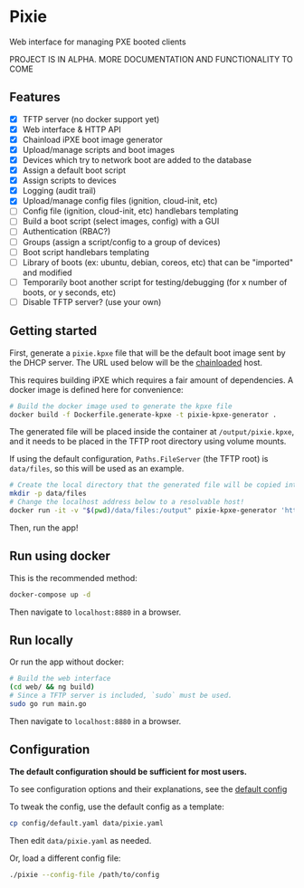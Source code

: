 # Pixie

Web interface for managing PXE booted clients

PROJECT IS IN ALPHA. MORE DOCUMENTATION AND FUNCTIONALITY TO COME

## Features
- [x] TFTP server (no docker support yet)
- [x] Web interface & HTTP API
- [x] Chainload iPXE boot image generator
- [x] Upload/manage scripts and boot images
- [x] Devices which try to network boot are added to the database
- [x] Assign a default boot script
- [x] Assign scripts to devices
- [x] Logging (audit trail)
- [x] Upload/manage config files (ignition, cloud-init, etc)
- [ ] Config file (ignition, cloud-init, etc) handlebars templating
- [ ] Build a boot script (select images, config) with a GUI
- [ ] Authentication (RBAC?)
- [ ] Groups (assign a script/config to a group of devices)
- [ ] Boot script handlebars templating
- [ ] Library of boots (ex: ubuntu, debian, coreos, etc) that can be "imported" and modified
- [ ] Temporarily boot another script for testing/debugging (for x number of boots, or y seconds, etc)
- [ ] Disable TFTP server? (use your own)

## Getting started
First, generate a `pixie.kpxe` file that will be the default boot image sent by the DHCP server. The URL used below will be the [chainloaded](https://ipxe.org/howto/chainloading) host.

This requires building iPXE which requires a fair amount of dependencies. A docker image is defined here for convenience:
```bash
# Build the docker image used to generate the kpxe file
docker build -f Dockerfile.generate-kpxe -t pixie-kpxe-generator .
```

The generated file will be placed inside the container at `/output/pixie.kpxe`, and it needs to be placed in the TFTP root directory using volume mounts.

If using the default configuration, `Paths.FileServer` (the TFTP root) is `data/files`, so this will be used as an example.
```bash
# Create the local directory that the generated file will be copied into
mkdir -p data/files
# Change the localhost address below to a resolvable host!
docker run -it -v "$(pwd)/data/files:/output" pixie-kpxe-generator 'http://localhost:8880'
```

Then, run the app!

## Run using docker
This is the recommended method:
```bash
docker-compose up -d
```

Then navigate to `localhost:8880` in a browser.

## Run locally
Or run the app without docker:
```bash
# Build the web interface
(cd web/ && ng build)
# Since a TFTP server is included, `sudo` must be used.
sudo go run main.go
```

Then navigate to `localhost:8880` in a browser.

## Configuration

**The default configuration should be sufficient for most users.**

To see configuration options and their explanations, see the [default config](config/default.yaml)

To tweak the config, use the default config as a template:
```bash
cp config/default.yaml data/pixie.yaml
```

Then edit `data/pixie.yaml` as needed.

Or, load a different config file:
```bash
./pixie --config-file /path/to/config
```
